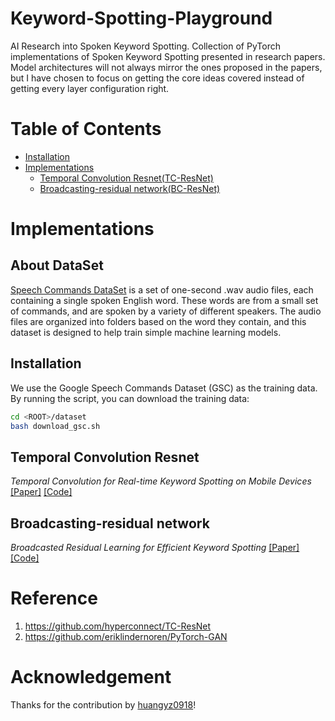 # Keyword-Spotting-Playground
AI Research into Spoken Keyword Spotting. 
Collection of PyTorch implementations of Spoken Keyword Spotting presented in research papers.
Model architectures will not always mirror the ones proposed in the papers, but I have chosen to focus on getting the core ideas covered instead of getting every layer configuration right. 

# Table of Contents
  * [Installation](#installation)
  * [Implementations](#implementations)
    + [Temporal Convolution Resnet(TC-ResNet)](#temporal-convolution-resnet)
    + [Broadcasting-residual network(BC-ResNet)](#broadcasting-residual-network)

# Implementations
## About DataSet
[Speech Commands DataSet](https://ai.googleblog.com/2017/08/launching-speech-commands-dataset.html) is a set of one-second .wav audio files, each containing a single spoken English word.
These words are from a small set of commands, and are spoken by a variety of different speakers.
The audio files are organized into folders based on the word they contain, and this dataset is designed to help train simple machine learning models.

## Installation
We use the Google Speech Commands Dataset (GSC) as the training data. By running the script, you can download the training data:

```bash
cd <ROOT>/dataset
bash download_gsc.sh
```

## Temporal Convolution Resnet
_Temporal Convolution for Real-time Keyword Spotting on Mobile Devices_
[[Paper]](https://arxiv.org/abs/1904.03814) [[Code]](networks/tcresnet.py)

## Broadcasting-residual network
_Broadcasted Residual Learning for Efficient Keyword Spotting_
[[Paper]](https://arxiv.org/abs/2106.04140) [[Code]](networks/bcresnet.py)

# Reference
1. https://github.com/hyperconnect/TC-ResNet
2. https://github.com/eriklindernoren/PyTorch-GAN

# Acknowledgement
Thanks for the contribution by [huangyz0918](https://github.com/huangyz0918)!